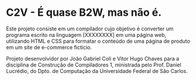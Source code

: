# C2V - É quase B2W, mas não é.

Este projeto consiste em um compilador cujo objetivo é converter um programa escrito na linguagem [XXXXXXXX] em uma página web, utilizando HTML e CSS para formatar o conteúdo de uma página de produto em um site de e-commerce fictício.

Projeto desenvolvidor por João Gabriel Coli e Vitor Hugo Chaves para a disciplina de Construção de Compiladores 1, ministrada pelo Prof. Daniel Lucrédio, do Dpto. de Computação da Universidade Federal de São Carlos.


